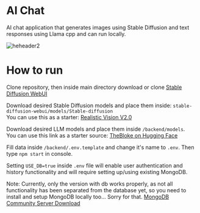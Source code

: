# AI Chat

AI chat application that generates images using Stable Diffusion and text responses using Llama cpp and can run locally.

![heheader2](https://github.com/jastrz/ai-chat/assets/20701963/a61a5c86-4f27-432e-bf2c-8d4e93681363)

# How to run

Clone repository, then inside main directory download or clone [Stable Diffusion WebUI](https://github.com/AUTOMATIC1111/stable-diffusion-webui)

Download desired Stable Diffusion models and place them inside:
`stable-diffusion-webui/models/Stable-diffusion`<br>
You can use this as a starter: [Realistic Vision V2.0](https://huggingface.co/SG161222/Realistic_Vision_V2.0)

Download desired LLM models and place them inside `/backend/models`.<br>
You can use this link as a starter source: [TheBloke on Hugging Face](https://huggingface.co/TheBloke?search_models=GGUF)

Fill data inside `/backend/.env.template` and change it's name to `.env`. Then
type `npm start` in console.

Setting `USE_DB=true` inside `.env` file will enable user authentication and history functionality and will require setting up/using existing MongoDB. 

Note: Currently, only the version with db works properly, as not all functionality has been separated from the database yet, so you need to install and setup MongoDB locally too... Sorry for that.
[MongoDB Community Server Download](https://www.mongodb.com/try/download/community-kubernetes-operator)


